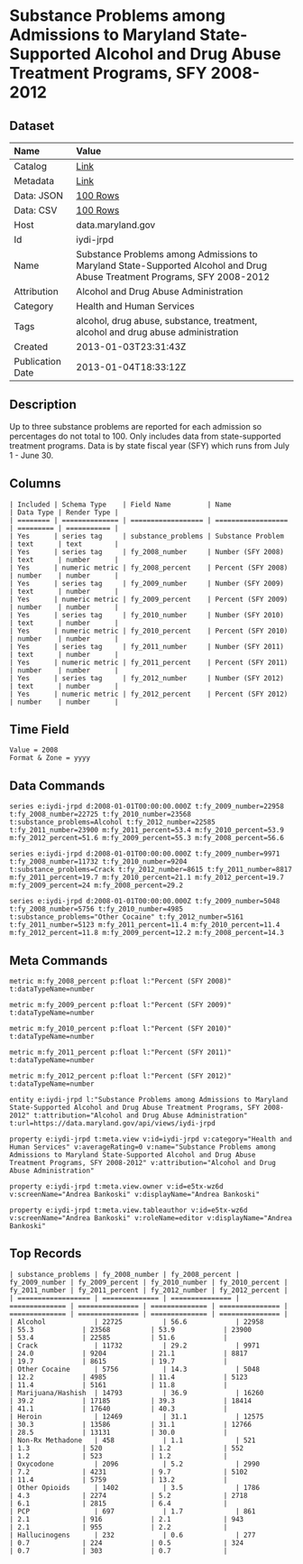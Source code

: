 # Substance Problems among Admissions to Maryland State-Supported Alcohol and Drug Abuse Treatment Programs, SFY 2008-2012

## Dataset

| Name | Value |
| :--- | :---- |
| Catalog | [Link](https://catalog.data.gov/dataset/substance-problems-among-admissions-to-maryland-state-supported-alcohol-and-drug-abus-2008-41ec6) |
| Metadata | [Link](https://data.maryland.gov/api/views/iydi-jrpd) |
| Data: JSON | [100 Rows](https://data.maryland.gov/api/views/iydi-jrpd/rows.json?max_rows=100) |
| Data: CSV | [100 Rows](https://data.maryland.gov/api/views/iydi-jrpd/rows.csv?max_rows=100) |
| Host | data.maryland.gov |
| Id | iydi-jrpd |
| Name | Substance Problems among Admissions to Maryland State-Supported Alcohol and Drug Abuse Treatment Programs, SFY 2008-2012 |
| Attribution | Alcohol and Drug Abuse Administration |
| Category | Health and Human Services |
| Tags | alcohol, drug abuse, substance, treatment, alcohol and drug abuse administration |
| Created | 2013-01-03T23:31:43Z |
| Publication Date | 2013-01-04T18:33:12Z |

## Description

Up to three substance problems are reported for each admission so percentages do not total to 100.  Only includes data from state-supported treatment programs.  Data is by state fiscal year (SFY) which runs from July 1 - June 30.

## Columns

```ls
| Included | Schema Type    | Field Name         | Name               | Data Type | Render Type |
| ======== | ============== | ================== | ================== | ========= | =========== |
| Yes      | series tag     | substance_problems | Substance Problem  | text      | text        |
| Yes      | series tag     | fy_2008_number     | Number (SFY 2008)  | text      | number      |
| Yes      | numeric metric | fy_2008_percent    | Percent (SFY 2008) | number    | number      |
| Yes      | series tag     | fy_2009_number     | Number (SFY 2009)  | text      | number      |
| Yes      | numeric metric | fy_2009_percent    | Percent (SFY 2009) | number    | number      |
| Yes      | series tag     | fy_2010_number     | Number (SFY 2010)  | text      | number      |
| Yes      | numeric metric | fy_2010_percent    | Percent (SFY 2010) | number    | number      |
| Yes      | series tag     | fy_2011_number     | Number (SFY 2011)  | text      | number      |
| Yes      | numeric metric | fy_2011_percent    | Percent (SFY 2011) | number    | number      |
| Yes      | series tag     | fy_2012_number     | Number (SFY 2012)  | text      | number      |
| Yes      | numeric metric | fy_2012_percent    | Percent (SFY 2012) | number    | number      |
```

## Time Field

```ls
Value = 2008
Format & Zone = yyyy
```

## Data Commands

```ls
series e:iydi-jrpd d:2008-01-01T00:00:00.000Z t:fy_2009_number=22958 t:fy_2008_number=22725 t:fy_2010_number=23568 t:substance_problems=Alcohol t:fy_2012_number=22585 t:fy_2011_number=23900 m:fy_2011_percent=53.4 m:fy_2010_percent=53.9 m:fy_2012_percent=51.6 m:fy_2009_percent=55.3 m:fy_2008_percent=56.6

series e:iydi-jrpd d:2008-01-01T00:00:00.000Z t:fy_2009_number=9971 t:fy_2008_number=11732 t:fy_2010_number=9204 t:substance_problems=Crack t:fy_2012_number=8615 t:fy_2011_number=8817 m:fy_2011_percent=19.7 m:fy_2010_percent=21.1 m:fy_2012_percent=19.7 m:fy_2009_percent=24 m:fy_2008_percent=29.2

series e:iydi-jrpd d:2008-01-01T00:00:00.000Z t:fy_2009_number=5048 t:fy_2008_number=5756 t:fy_2010_number=4985 t:substance_problems="Other Cocaine" t:fy_2012_number=5161 t:fy_2011_number=5123 m:fy_2011_percent=11.4 m:fy_2010_percent=11.4 m:fy_2012_percent=11.8 m:fy_2009_percent=12.2 m:fy_2008_percent=14.3
```

## Meta Commands

```ls
metric m:fy_2008_percent p:float l:"Percent (SFY 2008)" t:dataTypeName=number

metric m:fy_2009_percent p:float l:"Percent (SFY 2009)" t:dataTypeName=number

metric m:fy_2010_percent p:float l:"Percent (SFY 2010)" t:dataTypeName=number

metric m:fy_2011_percent p:float l:"Percent (SFY 2011)" t:dataTypeName=number

metric m:fy_2012_percent p:float l:"Percent (SFY 2012)" t:dataTypeName=number

entity e:iydi-jrpd l:"Substance Problems among Admissions to Maryland State-Supported Alcohol and Drug Abuse Treatment Programs, SFY 2008-2012" t:attribution="Alcohol and Drug Abuse Administration" t:url=https://data.maryland.gov/api/views/iydi-jrpd

property e:iydi-jrpd t:meta.view v:id=iydi-jrpd v:category="Health and Human Services" v:averageRating=0 v:name="Substance Problems among Admissions to Maryland State-Supported Alcohol and Drug Abuse Treatment Programs, SFY 2008-2012" v:attribution="Alcohol and Drug Abuse Administration"

property e:iydi-jrpd t:meta.view.owner v:id=e5tx-wz6d v:screenName="Andrea Bankoski" v:displayName="Andrea Bankoski"

property e:iydi-jrpd t:meta.view.tableauthor v:id=e5tx-wz6d v:screenName="Andrea Bankoski" v:roleName=editor v:displayName="Andrea Bankoski"
```

## Top Records

```ls
| substance_problems | fy_2008_number | fy_2008_percent | fy_2009_number | fy_2009_percent | fy_2010_number | fy_2010_percent | fy_2011_number | fy_2011_percent | fy_2012_number | fy_2012_percent | 
| ================== | ============== | =============== | ============== | =============== | ============== | =============== | ============== | =============== | ============== | =============== | 
| Alcohol            | 22725          | 56.6            | 22958          | 55.3            | 23568          | 53.9            | 23900          | 53.4            | 22585          | 51.6            | 
| Crack              | 11732          | 29.2            | 9971           | 24.0            | 9204           | 21.1            | 8817           | 19.7            | 8615           | 19.7            | 
| Other Cocaine      | 5756           | 14.3            | 5048           | 12.2            | 4985           | 11.4            | 5123           | 11.4            | 5161           | 11.8            | 
| Marijuana/Hashish  | 14793          | 36.9            | 16260          | 39.2            | 17185          | 39.3            | 18414          | 41.1            | 17640          | 40.3            | 
| Heroin             | 12469          | 31.1            | 12575          | 30.3            | 13586          | 31.1            | 12766          | 28.5            | 13131          | 30.0            | 
| Non-Rx Methadone   | 458            | 1.1             | 521            | 1.3             | 520            | 1.2             | 552            | 1.2             | 523            | 1.2             | 
| Oxycodone          | 2096           | 5.2             | 2990           | 7.2             | 4231           | 9.7             | 5102           | 11.4            | 5759           | 13.2            | 
| Other Opioids      | 1402           | 3.5             | 1786           | 4.3             | 2274           | 5.2             | 2718           | 6.1             | 2815           | 6.4             | 
| PCP                | 697            | 1.7             | 861            | 2.1             | 916            | 2.1             | 943            | 2.1             | 955            | 2.2             | 
| Hallucinogens      | 232            | 0.6             | 277            | 0.7             | 224            | 0.5             | 324            | 0.7             | 303            | 0.7             | 
```